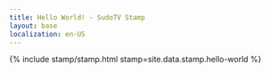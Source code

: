```yaml
---
title: Hello World! - SudoTV Stamp
layout: base
localization: en-US
---
```


{% include stamp/stamp.html
    stamp=site.data.stamp.hello-world
%}